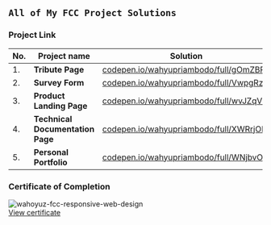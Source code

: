 ## `All of My FCC Project Solutions`
### Project Link

| No. | Project name |   Solution   |
| --- | ------------ | ------------ |
|  1. | **Tribute Page** | [codepen.io/wahyupriambodo/full/gOmZBRb](https://codepen.io/wahyupriambodo/full/gOmZBRb "Click to visit.") |
|  2. | **Survey Form** | [codepen.io/wahyupriambodo/full/VwpgRzL](https://codepen.io/wahyupriambodo/full/VwpgRzL "Click to visit.") |
|  3. | **Product Landing Page** | [codepen.io/wahyupriambodo/full/wvJZqVQ](https://codepen.io/wahyupriambodo/full/wvJZqVQ "Click to visit.") |
|  4. | **Technical Documentation Page** | [codepen.io/wahyupriambodo/full/XWRrjOB](https://codepen.io/wahyupriambodo/full/XWRrjOB "Click to visit.") |
|  5. | **Personal Portfolio** | [codepen.io/wahyupriambodo/full/WNjbvOj](https://codepen.io/wahyupriambodo/full/WNjbvOj "Click to visit.") |

### Certificate of Completion
![wahoyuz-fcc-responsive-web-design](https://github.com/wahoyuz/freeCodeCamp/blob/main/wahoyuz-fcc-responsive-web-design.png?raw=true)\
[View certificate](https://www.freecodecamp.org/certification/wahyupriambodo/responsive-web-design)
